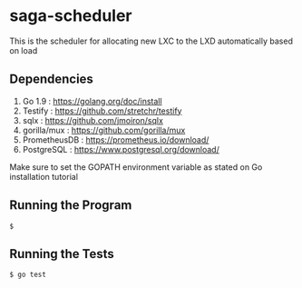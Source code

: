 # saga-scheduler
This is the scheduler for allocating new LXC to the LXD automatically based on load

## Dependencies
1. Go 1.9 : https://golang.org/doc/install
2. Testify : https://github.com/stretchr/testify
3. sqlx : https://github.com/jmoiron/sqlx
4. gorilla/mux : https://github.com/gorilla/mux
5. PrometheusDB : https://prometheus.io/download/
6. PostgreSQL : https://www.postgresql.org/download/

Make sure to set the GOPATH environment variable as stated on Go installation tutorial

## Running the Program
```
$ 
```

## Running the Tests
```
$ go test
```
